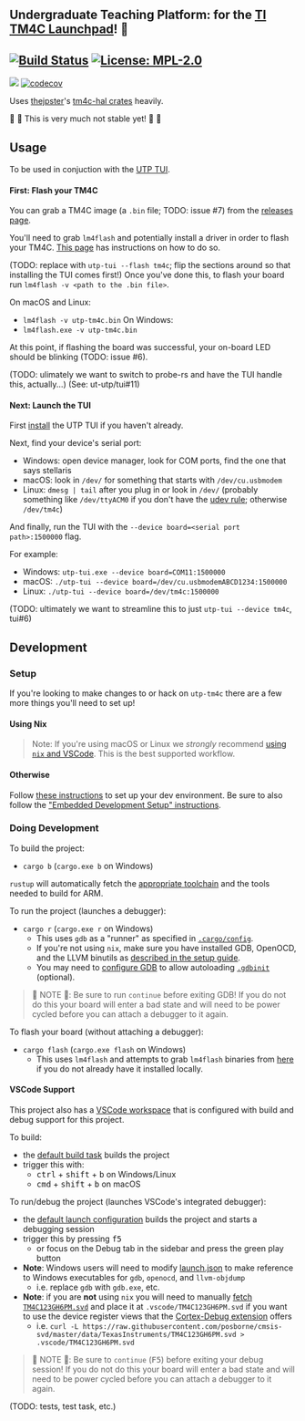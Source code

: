 ## Undergraduate Teaching Platform: for the [TI TM4C Launchpad](http://www.ti.com/tool/EK-TM4C123GXL)! 👷

[![Build Status](https://img.shields.io/endpoint.svg?url=https%3A%2F%2Factions-badge.atrox.dev%2Fut-utp%2Ftm4c%2Fbadge&style=for-the-badge)](https://github.com/ut-utp/tm4c/actions) [![License: MPL-2.0](https://img.shields.io/github/license/ut-utp/tm4c?color=orange&style=for-the-badge)](https://opensource.org/licenses/MPL-2.0)
--
[![](https://tokei.rs/b1/github/ut-utp/m4c)](https://github.com/ut-utp/tm4c) [![codecov](https://codecov.io/gh/ut-utp/tm4c/branch/master/graph/badge.svg)](https://codecov.io/gh/ut-utp/tm4c)

Uses [thejpster](https://github.com/thejpster/)'s [tm4c-hal crates](https://github.com/thejpster/tm4c-hal) heavily.

🐝 🚧 This is very much not stable yet! 🚧 🐝

## Usage

To be used in conjuction with the [UTP TUI](//github.com/ut-utp/tui.git).

#### First: Flash your TM4C

You can grab a TM4C image (a `.bin` file; TODO: issue #7) from the [releases page](https://github.com/ut-utp/tm4c/releases).

You'll need to grab `lm4flash` and potentially install a driver in order to flash your TM4C. [This page](https://github.com/ut-utp/.github/wiki/Dev-Environment-Setup#for-the-tm4c) has instructions on how to do so.

(TODO: replace with `utp-tui --flash tm4c`; flip the sections around so that installing the TUI comes first!)
Once you've done this, to flash your board run `lm4flash -v <path to the .bin file>`.

On macOS and Linux:
  - `lm4flash -v utp-tm4c.bin`
On Windows:
  - `lm4flash.exe -v utp-tm4c.bin`

At this point, if flashing the board was successful, your on-board LED should be blinking (TODO: issue #6).

(TODO: ulimately we want to switch to probe-rs and have the TUI handle this, actually...)
(See: ut-utp/tui#11)

#### Next: Launch the TUI

First [install](https://github.com/ut-utp/tui#usage) the UTP TUI if you haven't already.

Next, find your device's serial port:
  - Windows: open device manager, look for COM ports, find the one that says stellaris
  - macOS: look in `/dev/` for something that starts with `/dev/cu.usbmodem`
  - Linux: `dmesg | tail` after you plug in or look in `/dev/` (probably something like `/dev/ttyACM0` if you don't have the [udev rule](https://github.com/ut-utp/.github/wiki/Dev-Environment-Setup#for-the-tm4c); otherwise `/dev/tm4c`)

And finally, run the TUI with the `--device board=<serial port path>:1500000` flag.

For example:
  - Windows: `utp-tui.exe --device board=COM11:1500000`
  - macOS: `./utp-tui --device board=/dev/cu.usbmodemABCD1234:1500000`
  - Linux: `./utp-tui --device board=/dev/tm4c:1500000`

(TODO: ultimately we want to streamline this to just `utp-tui --device tm4c`, tui#6)

## Development

### Setup

If you're looking to make changes to or hack on `utp-tm4c` there are a few more things you'll need to set up!

#### Using Nix

> Note: If you're using macOS or Linux we _strongly_ recommend [using `nix` and VSCode](https://github.com/ut-utp/.github/wiki/Dev-Environment-Setup#using-nix). This is the best supported workflow.
#### Otherwise

Follow [these instructions](https://github.com/ut-utp/.github/wiki/Dev-Environment-Setup) to set up your dev environment. Be sure to also follow the ["Embedded Development Setup" instructions](https://github.com/ut-utp/.github/wiki/Dev-Environment-Setup#embedded-development-setup).

### Doing Development

To build the project:
  - `cargo b` (`cargo.exe b` on Windows)

`rustup` will automatically fetch the [appropriate toolchain](rust-toolchain.toml) and the tools needed to build for ARM.

To run the project (launches a debugger):
  - `cargo r` (`cargo.exe r` on Windows)
    + This uses `gdb` as a "runner" as specified in [`.cargo/config`](.cargo/config).
    + If you're not using `nix`, make sure you have installed GDB, OpenOCD, and the LLVM binutils as [described in the setup guide](https://github.com/ut-utp/.github/wiki/Dev-Environment-Setup#embedded-development-setup).
    + You may need to [configure GDB](https://sourceware.org/gdb/onlinedocs/gdb/Auto_002dloading-safe-path.html) to allow autoloading [`.gdbinit`](.gdbinit) (optional).

> 🚨 NOTE 🚨: Be sure to run `continue` before exiting GDB! If you do not do this your board will enter a bad state and will need to be power cycled before you can attach a debugger to it again.

To flash your board (without attaching a debugger):
  - `cargo flash` (`cargo.exe flash` on Windows)
    + This uses `lm4flash` and attempts to grab `lm4flash` binaries from [here](https://github.com/ut-utp/.github/wiki/lm4flash-Binaries) if you do not already have it installed locally.

#### VSCode Support

This project also has a [VSCode workspace](.vscode/tm4c.code-workspace) that is configured with build and debug support for this project.

To build:
  - the [default build task](.vscode/tasks.json) builds the project
  - trigger this with:
    * <kbd>ctrl</kbd> + <kbd>shift</kbd> + <kbd>b</kbd> on Windows/Linux
    * <kbd>cmd</kbd> + <kbd>shift</kbd> + <kbd>b</kbd> on macOS

To run/debug the project (launches VSCode's integrated debugger):
  - the [default launch configuration](.vscode/launch.json) builds the project and starts a debugging session
  - trigger this by pressing <kbd>f5</kbd>
    * or focus on the Debug tab in the sidebar and press the green play button
  - **Note**: Windows users will need to modify [launch.json](.vscode/launch.json) to make reference to Windows executables for `gdb`, `openocd`, and `llvm-objdump`
    * i.e. replace `gdb` with `gdb.exe`, etc.
  - **Note**: if you are **not** using `nix` you will need to manually [fetch `TM4C123GH6PM.svd`](https://github.com/ut-utp/tm4c/blob/55d67a9ed04ea08bdffff7abedfe8f70a349df23/flake.nix#L76-L79) and place it at `.vscode/TM4C123GH6PM.svd` if you want to use the device register views that the [Cortex-Debug extension](https://github.com/Marus/cortex-debug/wiki/Overview) offers
    * i.e. `curl -L https://raw.githubusercontent.com/posborne/cmsis-svd/master/data/TexasInstruments/TM4C123GH6PM.svd > .vscode/TM4C123GH6PM.svd`

> 🚨 NOTE 🚨: Be sure to `continue` (<kbd>F5</kbd>) before exiting your debug session! If you do not do this your board will enter a bad state and will need to be power cycled before you can attach a debugger to it again.

(TODO: tests, test task, etc.)
